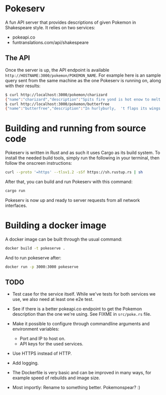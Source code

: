 # Pokeserv

A fun API server that provides descriptions of given Pokemon in Shakespeare style. It relies on two
services:

* pokeapi.co
* funtranslations.com/api/shakespeare

## The API

Once the server is up, the API endpoint is available `http://HOSTNAME:3000/pokemon/POKEMON_NAME`.
For example here is an sample query sent from the same machine as the one Pokeserv is running on,
along with their results:

```sh
$ curl http://localhost:3000/pokemon/charizard
{"name":"charizard","description":"Spits fire yond is hot enow to melt boulders. Known to cause forest fires unintentionally."}
$ curl http://localhost:3000/pokemon/butterfree
{"name":"butterfree","description":"In hurlyburly,  't flaps its wings at high speed to release highly toxic dust into the air."}
```

# Building and running from source code

Pokeserv is written in Rust and as such it uses Cargo as its build system. To install the needed
build tools, simply run the following in your terminal, then follow the onscreen instructions:

```sh
curl --proto '=https' --tlsv1.2 -sSf https://sh.rustup.rs | sh
```

After that, you can build and run Pokeserv with this command:

```sh
cargo run
```

Pokeserv is now up and ready to server requests from all network interfaces.

# Building a docker image

A docker image can be built through the usual command:

```sh
docker build -t pokeserve .
```

And to run pokeserve after:

```sh
docker run -p 3000:3000 pokeserve
```

## TODO

* Test case for the service itself. While we've tests for both services we use, we also need at
  least one e2e test.

* See if there is a better pokeapi.co endpoint to get the Pokemon description than the one we're
  using. See FIXME in `src/poke.rs` file.

* Make it possible to configure through commandline arguments and environment variables:
  * Port and IP to host on.
  * API keys for the used services.

* Use HTTPS instead of HTTP.

* Add logging.

* The Dockerfile is very basic and can be improved in many ways, for example speed of rebuilds and
  image size.

* Most importly: Rename to something better. Pokemonspear? :)
